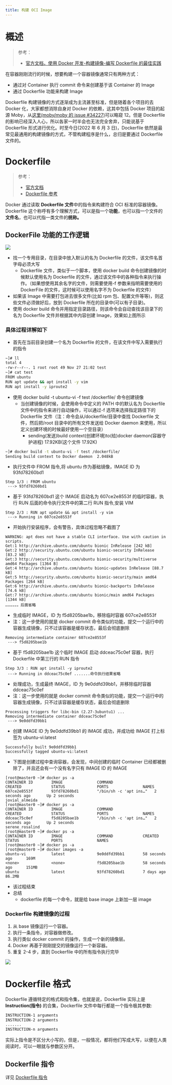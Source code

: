 ```yaml
---
title: 构建 OCI Image
---
```


# 概述

> 参考：
>
> - [官方文档，使用 Docker 开发-构建镜像-编写 Dockerfile 的最佳实践](https://docs.docker.com/develop/develop-images/dockerfile_best-practices/)

在容器刚刚流行的时候，想要构建一个容器镜像通常只有两种方式：

- 通过对 Container 执行 commit 命令来创建基于该 Container 的 Image
- 通过 Dockerfile 功能来构建 Image

Dockerfile 构建镜像的方式逐渐成为主流甚至标准，但是随着各个项目的去 Docker 化，大家都想消除自身对 Docker 的依赖，这其中包括 Docker 项目的起源 Moby，从[这里(moby/moby 的 issue #34227)](https://github.com/moby/moby/issues/34227)可以略窥 12。但是 Dockerfile 的影响已经深入人心，所以各家一时半会也无法完全舍弃，只能说基于 Dockerfile 形式进行优化。时至今日(2022 年 6 月 3 日)，Dockerfile 依然是最常见最通用的构建镜像的方式，不管构建程序是什么，总归是要通过 Dockerfile 文件的。

# Dockerfile

> 参考：
>
> - [官方文档](https://docs.docker.com/develop/develop-images/dockerfile_best-practices/)
> - [Dockerfile 参考](https://docs.docker.com/engine/reference/builder/)

Docker 通过读取 **Dockerfile 文件**中的指令来构建符合 OCI 标准的容器镜像。Dockerfile 这个称呼有多个理解方式，可以是指一个**功能**，也可以指一个文件的**文件名**，也可以代指一类文件的**统称。**

## DockerFile 功能的工作逻辑

![](https://notes-learning.oss-cn-beijing.aliyuncs.com/ymn9n3/1616121926992-8640dd4a-029c-487c-9fa2-f20ee1b61b83.png)

- 找一个专用目录，在目录中放入默认的名为 Dockerfile 的文件，该文件名首字母必须大写
  - Dockerfile 文件，类似于一个脚本，使用 docker build 命令创建镜像的时候默认使用名为 Dockerfile 的文件，通过该文件中的各种指令来执行操作。（如果想使用其余名字的文件，则需要使用-f 参数来指明需要使用的 DockerFile 的文件，这时候可以使用名字不为 Dockerfile 的文件）
- 如果该 Image 中需要打包进去很多文件(比如 rpm 包、配置文件等等)，则这些文件必须做好后，放到 Dockerfile 所在的目录中(可以有子目录)。
- 使用 docker build 命令并用指定目录路径，则该命令会自动查找该目录下的名为 Dockerfile 文件并根据其中内容创建 Image，效果如上图所示

### 具体过程详解如下

- 首先在当前目录创建一个名为 Dockerfile 的文件，在该文件中写入需要执行的指令

```bash
~]# ll
total 4
-rw-r--r--. 1 root root 49 Nov 27 21:02 test
~]# cat test
FROM ubuntu
RUN apt update && apt install -y vim
RUN apt install -y iproute2
```

- 使用 docker build -t ubuntu-vi -f test /dockerfile/ 命令创建镜像
  - 当创建镜像的时候，会使用命令中定义的 PATH 中的默认名为 Dockerfile 文件中的指令来进行自动操作，可以通过-f 选项来选择指定路径下的 Dockerfile 文件（注：命令会从/dockerfile/目录中查找 Dockerfile 文件，然后把/root 目录中的所有文件发送给 Docker daemon 来使用，所以定义创建环境的时候最好使用一个空目录）
    - sending(发送)build context(创建环境)to(给)docker daemon(容器守护进程) 17.92KB(这个文件 17.92K)

```bash
~]# docker build -t ubuntu-vi -f test /dockerfile/
Sending build context to Docker daemon  2.048kB
```

- 执行文件中 FROM 指令,将 ubuntu 作为基础镜像，IMAGE ID 为 93fd78260bd1

```
Step 1/3 : FROM ubuntu
 ---> 93fd78260bd1
```

- 基于 93fd78260bd1 这个 IMAGE 启动名为 607ce2e8553f 的临时容器，执行 RUN 后面的命令执行文件中的第二行 RUN 指令,安装 VIM

```
Step 2/3 : RUN apt update && apt install -y vim
 ---> Running in 607ce2e8553f
```

- 开始执行安装程序，会有警告，具体过程忽略不截图了

```
WARNING: apt does not have a stable CLI interface. Use with caution in scripts.
Get:1 http://archive.ubuntu.com/ubuntu bionic InRelease [242 kB]
Get:2 http://security.ubuntu.com/ubuntu bionic-security InRelease [83.2 kB]
Get:3 http://security.ubuntu.com/ubuntu bionic-security/multiverse amd64 Packages [1364 B]
Get:4 http://archive.ubuntu.com/ubuntu bionic-updates InRelease [88.7 kB]
Get:5 http://security.ubuntu.com/ubuntu bionic-security/main amd64 Packages [264 kB]
Get:6 http://archive.ubuntu.com/ubuntu bionic-backports InRelease [74.6 kB]
Get:7 http://archive.ubuntu.com/ubuntu bionic/main amd64 Packages [1344 kB]
。。。。。。。后面省略
```

- 生成临时 IMAGE，ID 为 f5d8205bae1b，移除临时容器 607ce2e8553f
- 注：这一步使用的就是 docker commit 命令类似的功能，提交一个运行中的容器生成镜像，只不过该容器是缓存状态，最后会彻底删除

```
Removing intermediate container 607ce2e8553f
 ---> f5d8205bae1b
```

- 基于 f5d8205bae1b 这个临时 IMAGE 启动 ddceac75c0ef 容器，执行 Dockerfile 中第三行的 RUN 指令

```
Step 3/3 : RUN apt install -y iproute2
 ---> Running in ddceac75c0ef .......命令执行结果省略
```

- 处理成功，生成最终 IMAGE，ID 为 9e0ddfd39bb1，并移除临时容器 ddceac75c0ef
- 注：这一步使用的就是 docker commit 命令类似的功能，提交一个运行中的容器生成镜像，只不过该容器是缓存状态，最后会彻底删除

```
Processing triggers for libc-bin (2.27-3ubuntu1) ...
Removing intermediate container ddceac75c0ef
 ---> 9e0ddfd39bb1
```

- 创建 IMAGE ID 为 9e0ddfd39bb1 的 IMAGE 成功，并成功给 IMAGE 打上标签为 ubuntu-vi:latest

```
Successfully built 9e0ddfd39bb1
Successfully tagged ubuntu-vi:latest
```

- 下图是创建过程中查询容器，会发现，中间创建的临时 Container 已经都被删除了，并且还会有一个没有名字只有 IMAGE ID 的 IMAGE

```
[root@master0 ~]# docker ps -a
CONTAINER ID        IMAGE               COMMAND                  CREATED             STATUS              PORTS               NAMES
607ce2e8553f        93fd78260bd1        "/bin/sh -c 'apt ins…"   2 seconds ago       Up 2 seconds                            jovial_almeida
[root@master0 ~]# docker ps -a
CONTAINER ID        IMAGE               COMMAND                  CREATED             STATUS              PORTS               NAMES
ddceac75c0ef        f5d8205bae1b        "/bin/sh -c 'apt ins…"   2 seconds ago       Up 2 seconds                            serene_rosalind
[root@master0 ~]# docker ps -a
CONTAINER ID        IMAGE               COMMAND             CREATED             STATUS              PORTS               NAMES
[root@master0 ~]# docker ps -a
[root@master0 ~]# docker images -a
ubuntu-vi           latest              9e0ddfd39bb1        58 seconds ago      169M
<none>              <none>              f5d8205bae1b        58 seconds ago      151MB
ubuntu              latest              93fd78260bd1        7 days ago          86.2MB
```

- 该过程结束
- 总结
  - dockerfile 的每一个命令，就是给 base image 上新加一层 image

### Dockerfile 构建镜像的过程

1. 从 base 镜像运行一个容器。
2. 执行一条指令，对容器做修改。
3. 执行类似 docker commit 的操作，生成一个新的镜像层。
4. Docker 再基于刚刚提交的镜像运行一个新容器。
5. 重复 2-4 步，直到 Dockerfile 中的所有指令执行完毕

![](https://notes-learning.oss-cn-beijing.aliyuncs.com/ymn9n3/1616121927006-3431594b-1d7d-4764-b6ce-6227bcfc9966.png)

# Dockerfile 格式

Dockerfile 遵循特定的格式和指令集，也就是说，Dockerfile 实际上是 **Instruction(指令)** 的合集，Dockerfile 文件中每行都是一个指令极其参数:

```dockerfile
INSTRUCTION-1 arguments
INSTRUCTION-2 arguments
.......
INSTRUCTION-n arguments
```

实际上指令是不区分大小写的，但是，一般情况，都将他们写成大写，以便在人类阅读时，可以一眼就与参数区分开。

## Dockerfile 指令

详见 [Dockerfile 指令](/docs/10.云原生/Containerization%20implementation/构建%20OCI%20Image/Dockerfile%20指令.md)

